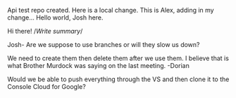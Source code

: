 Api test repo created.
Here is a local change.
This is Alex, adding in my change...
Hello world, Josh here.


Hi there!
/*Write summary*/


Josh- Are we suppose to use branches or will they slow us down?

We need to create them then delete them after we use them. I believe that is what Brother Murdock was saying on the last meeting. -Dorian

Would we be able to push everything through the VS and then clone it to the Console Cloud for Google?
